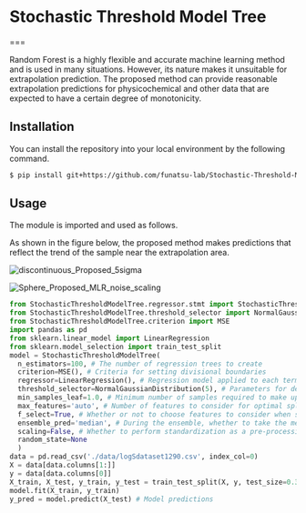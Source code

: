 # Stochastic Threshold Model Tree
===

Random Forest is a highly flexible and accurate machine learning method and is used in many situations. However, its nature makes it unsuitable for extrapolation prediction.
The proposed method can provide reasonable extrapolation predictions for physicochemical and other data that are expected to have a certain degree of monotonicity.

## Installation

You can install the repository into your local environment by the following command.

```bash
$ pip install git+https://github.com/funatsu-lab/Stochastic-Threshold-Model-Tree.git
```

## Usage

The module is imported and used as follows.

As shown in the figure below, the proposed method makes predictions that reflect the trend of the sample near the extrapolation area.

![discontinuous_Proposed_5sigma](https://user-images.githubusercontent.com/49966285/86465964-ad039700-bd6d-11ea-80b0-8035fc726228.png)

![Sphere_Proposed_MLR_noise_scaling](https://user-images.githubusercontent.com/49966285/86466391-7d08c380-bd6e-11ea-879c-8e9b3f9ba493.png)


```python
from StochasticThresholdModelTree.regressor.stmt import StochasticThresholdModelTree
from StochasticThresholdModelTree.threshold_selector import NormalGaussianDistribution
from StochasticThresholdModelTree.criterion import MSE
import pandas as pd
from sklearn.linear_model import LinearRegression
from sklearn.model_selection import train_test_split
model = StochasticThresholdModelTree(
  n_estimators=100, # The number of regression trees to create
  criterion=MSE(), # Criteria for setting divisional boundaries
  regressor=LinearRegression(), # Regression model applied to each terminal node
  threshold_selector=NormalGaussianDistribution(5), # Parameters for determining the candidate division boundary
  min_samples_leaf=1.0, # Minimum number of samples required to make up a node
  max_features='auto', # Number of features to consider for optimal splitting
  f_select=True, # Whether or not to choose features to consider when splitting
  ensemble_pred='median', # During the ensemble, whether to take the mean or the median
  scaling=False, # Whether to perform standardization as a pre-processing to each terminal node
  random_state=None
  )
data = pd.read_csv('./data/logSdataset1290.csv', index_col=0)
X = data[data.columns[1:]]
y = data[data.columns[0]]
X_train, X_test, y_train, y_test = train_test_split(X, y, test_size=0.3)
model.fit(X_train, y_train)
y_pred = model.predict(X_test) # Model predictions
```
